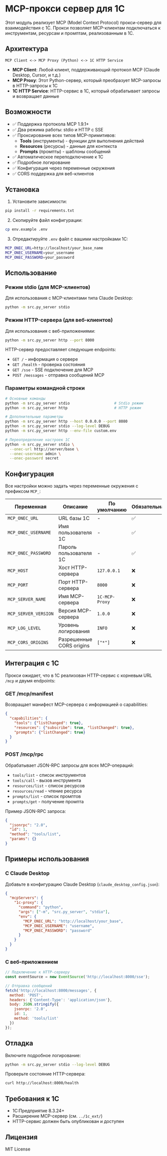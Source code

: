 # MCP-прокси сервер для 1С

Этот модуль реализует MCP (Model Context Protocol) прокси-сервер для взаимодействия с 1С. Прокси позволяет MCP-клиентам подключаться к инструментам, ресурсам и промптам, реализованным в 1С.

## Архитектура

```
MCP Client <-> MCP Proxy (Python) <-> 1C HTTP Service
```

- **MCP Client**: Любой клиент, поддерживающий протокол MCP (Claude Desktop, Cursor, и т.д.)
- **MCP Proxy**: Этот Python-сервер, который преобразует MCP-запросы в HTTP-запросы к 1С
- **1C HTTP Service**: HTTP-сервис в 1С, который обрабатывает запросы и возвращает данные

## Возможности

- ✅ Поддержка протокола MCP 1.9.1+
- ✅ Два режима работы: stdio и HTTP с SSE
- ✅ Проксирование всех типов MCP-примитивов:
  - **Tools** (инструменты) - функции для выполнения действий
  - **Resources** (ресурсы) - данные для контекста
  - **Prompts** (промпты) - шаблоны сообщений
- ✅ Автоматическое переподключение к 1С
- ✅ Подробное логирование
- ✅ Конфигурация через переменные окружения
- ✅ CORS поддержка для веб-клиентов

## Установка

1. Установите зависимости:
```bash
pip install -r requirements.txt
```

2. Скопируйте файл конфигурации:
```bash
cp env.example .env
```

3. Отредактируйте `.env` файл с вашими настройками 1С:
```bash
MCP_ONEC_URL=http://localhost/your_base_name
MCP_ONEC_USERNAME=your_username
MCP_ONEC_PASSWORD=your_password
```

## Использование

### Режим stdio (для MCP-клиентов)

Для использования с MCP-клиентами типа Claude Desktop:

```bash
python -m src.py_server stdio
```

### Режим HTTP-сервера (для веб-клиентов)

Для использования с веб-приложениями:

```bash
python -m src.py_server http --port 8000
```

HTTP-сервер предоставляет следующие endpoints:
- `GET /` - информация о сервере
- `GET /health` - проверка состояния
- `GET /sse` - SSE подключение для MCP
- `POST /messages` - отправка сообщений MCP

### Параметры командной строки

```bash
# Основные команды
python -m src.py_server stdio                    # Stdio режим
python -m src.py_server http                     # HTTP режим

# Дополнительные параметры
python -m src.py_server http --host 0.0.0.0 --port 8080
python -m src.py_server stdio --log-level DEBUG
python -m src.py_server http --env-file custom.env

# Переопределение настроек 1С
python -m src.py_server stdio \
  --onec-url http://server/base \
  --onec-username admin \
  --onec-password secret
```

## Конфигурация

Все настройки можно задать через переменные окружения с префиксом `MCP_`:

| Переменная | Описание | По умолчанию | Обязательная |
|------------|----------|--------------|--------------|
| `MCP_ONEC_URL` | URL базы 1С | - | ✅ |
| `MCP_ONEC_USERNAME` | Имя пользователя 1С | - | ✅ |
| `MCP_ONEC_PASSWORD` | Пароль пользователя 1С | - | ✅ |
| `MCP_HOST` | Хост HTTP-сервера | `127.0.0.1` | ❌ |
| `MCP_PORT` | Порт HTTP-сервера | `8000` | ❌ |
| `MCP_SERVER_NAME` | Имя MCP-сервера | `1C-MCP-Proxy` | ❌ |
| `MCP_SERVER_VERSION` | Версия MCP-сервера | `1.0.0` | ❌ |
| `MCP_LOG_LEVEL` | Уровень логирования | `INFO` | ❌ |
| `MCP_CORS_ORIGINS` | Разрешенные CORS origins | `["*"]` | ❌ |

## Интеграция с 1С

Прокси ожидает, что в 1С реализован HTTP-сервис с корневым URL `/mcp` и двумя endpoints:

### GET /mcp/manifest
Возвращает манифест MCP-сервера с информацией о capabilities:
```json
{
  "capabilities": {
    "tools": {"listChanged": true},
    "resources": {"subscribe": true, "listChanged": true},
    "prompts": {"listChanged": true}
  }
}
```

### POST /mcp/rpc
Обрабатывает JSON-RPC запросы для всех MCP-операций:
- `tools/list` - список инструментов
- `tools/call` - вызов инструмента
- `resources/list` - список ресурсов
- `resources/read` - чтение ресурса
- `prompts/list` - список промптов
- `prompts/get` - получение промпта

Пример JSON-RPC запроса:
```json
{
  "jsonrpc": "2.0",
  "id": 1,
  "method": "tools/list",
  "params": {}
}
```

## Примеры использования

### С Claude Desktop

Добавьте в конфигурацию Claude Desktop (`claude_desktop_config.json`):

```json
{
  "mcpServers": {
    "1c-proxy": {
      "command": "python",
      "args": ["-m", "src.py_server", "stdio"],
      "env": {
        "MCP_ONEC_URL": "http://localhost/your_base",
        "MCP_ONEC_USERNAME": "username",
        "MCP_ONEC_PASSWORD": "password"
      }
    }
  }
}
```

### С веб-приложением

```javascript
// Подключение к HTTP-серверу
const eventSource = new EventSource('http://localhost:8000/sse');

// Отправка сообщений
fetch('http://localhost:8000/messages', {
  method: 'POST',
  headers: {'Content-Type': 'application/json'},
  body: JSON.stringify({
    jsonrpc: '2.0',
    id: 1,
    method: 'tools/list'
  })
});
```

## Отладка

Включите подробное логирование:
```bash
python -m src.py_server stdio --log-level DEBUG
```

Проверьте состояние HTTP-сервера:
```bash
curl http://localhost:8000/health
```

## Требования к 1С

- 1С:Предприятие 8.3.24+
- Расширение MCP-сервер (см. `../1c_ext/`)
- HTTP-сервис должен быть опубликован и доступен

## Лицензия

MIT License 